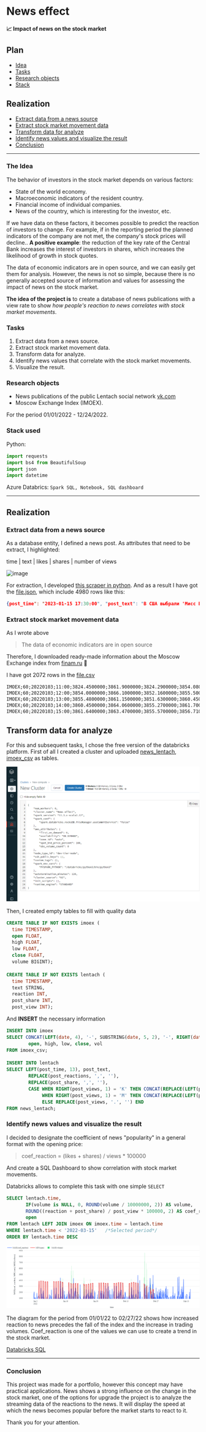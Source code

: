 # News effect
**📈 Impact of news on the stock market**
 ## Plan
 - [Idea](#the-idea)
 - [Tasks](#tasks)
 - [Research objects](#research-objects)
 - [Stack](#stack-used)
 
 ## Realization
 - [Extract data from a news source](#extract-data-from-a-news-source)
 - [Extract stock market movement data](#extract-stock-market-movement-data)
 - [Transform data for analyze](#transform-data-for-analyze)
 - [Identify news values and visualize the result](#identify-news-values-and-visualize-the-result)
 - [Conclusion](#conclusion)
 ___

### The Idea
  The behavior of investors in the stock market depends on various factors:
  - State of the world economy.
  - Macroeconomic indicators of the resident country.
  - Financial income of individual companies.
  - News of the country, which is interesting for the investor, etc.

If we have data on these factors, it becomes possible to predict the reaction of investors to change. For example, if in the reporting period the planned indicators of the company are not met, the company's stock prices will decline.. **A positive example**: the reduction of the key rate of the Central Bank increases the interest of investors in shares, which increases the likelihood of growth in stock quotes.

The data of economic indicators are in open source, and we can easily get them for analysis. However, the news is not so simple, because there is no generally accepted source of information and values for assessing the impact of news on the stock market.

**The idea of the project is** to create a database of news publications with a view rate to show *how people's reaction to news correlates with stock market movements*. 
  
### Tasks
1. Extract data from a news source.
3. Extract stock market movement data.
4. Transform data for analyze.
5. Identify news values that correlate with the stock market movements.
6. Visualize the result.

### Research objects
- News publications of the public Lentach social network [vk.com](https://vk.com)
- Moscow Exchange Index (IMOEX).

For the period 01/01/2022 - 12/24/2022.

### Stack used
Python:
```Python
import requests
import bs4 from BeautifulSoup
import json
import datetime
```
Azure Databrics:
```Spark SQL, Notebook, SQL dashboard```
___
## Realization
### Extract data from a news source
As a database entity, I defined a news post.
As attributes that need to be extract, I highlighted:

time | text | likes | shares | number of views

![image](/img/lentach_post.png)

For extraction, I developed [this scraper in python](/Scraping_vk_lentach.py). And as a result I have got the [file.json](/news_vk_lentach.json), which include 4980 rows like this:

```json
{post_time": "2023-01-15 17:30:00", "post_text": "В США выбрали 'Мисс Вселенную'...", "post_reactions": "4,228", "post_share": "703", "post_views": "528К"}
```

### Extract stock market movement data
As I wrote above
>The data of economic indicators are in open source

Therefore, I downloaded ready-made information about the Moscow Exchange index from [finam.ru](https://www.finam.ru/profile/mirovye-indeksy/micex/export/) 🙂

I have got 2072 rows in the [file.csv](/IMOEX_220101_221228.csv)
```csv<TICKER>;<PER>;<DATE>;<TIME>;<OPEN>;<HIGH>;<LOW>;<CLOSE>;<VOL>
IMOEX;60;20220103;11:00;3824.4500000;3861.9000000;3824.2900000;3854.0800000;11733696859
IMOEX;60;20220103;12:00;3854.0000000;3866.1000000;3852.1600000;3855.5000000;9187850231
IMOEX;60;20220103;13:00;3855.4800000;3861.1500000;3851.6300000;3860.4500000;4309243868
IMOEX;60;20220103;14:00;3860.4500000;3864.0600000;3855.2700000;3861.7000000;4831759989
IMOEX;60;20220103;15:00;3861.6400000;3863.4700000;3855.5700000;3856.7100000;3201743988
```


## Transform data for analyze

For this and subsequent tasks, I chose the free version of the databricks platform.
First of all I created a cluster and uploaded 
[news_lentach](/img/create%20table%20news_lentach.png), 
[imoex_csv](/img/create%20table%20imoex_csv.png) as tables.

![cluster](/img/create%20cluster.png)

Then, I created empty tables to fill with quality data
```SQL
CREATE TABLE IF NOT EXISTS imoex (
  time TIMESTAMP,
  open FLOAT,
  high FLOAT,
  low FLOAT,
  close FLOAT,
  volume BIGINT);
  
CREATE TABLE IF NOT EXISTS lentach (
  time TIMESTAMP,
  text STRING,
  reaction INT,
  post_share INT,
  post_view INT);
  ```
And **INSERT** the necessary information

```SQL
INSERT INTO imoex
SELECT CONCAT(LEFT(date, 4), '-', SUBSTRING(date, 5, 2), '-', RIGHT(date, 2), ' ', time),
        open, high, low, close, vol
FROM imoex_csv;

INSERT INTO lentach
SELECT LEFT(post_time, 13), post_text, 
        REPLACE(post_reactions, ',', ''),
        REPLACE(post_share, ',', ''),
        CASE WHEN RIGHT(post_views, 1) = 'K' THEN CONCAT(REPLACE(LEFT(post_views, length(post_views) - 1), '.', ''), '000')
             WHEN RIGHT(post_views, 1) = 'M' THEN CONCAT(REPLACE(LEFT(post_views, length(post_views) - 1), '.', ''), '000000')
             ELSE REPLACE(post_views, '.', '') END
FROM news_lentach;
```

### Identify news values and visualize the result

I decided to designate the coefficient of news "popularity" in a general format with the opening price:
>coef_reaction = (likes + shares) / views * 100000

And create a SQL Dashboard to show correlation with stock market movements.

Databricks allows to complete this task with one simple ```SELECT```
```SQL
SELECT lentach.time,
       IF(volume is NULL, 0, ROUND(volume / 10000000, 2)) AS volume,
       ROUND((reaction + post_share) / post_view * 100000, 2) AS coef_reaction,
       open
FROM lentach LEFT JOIN imoex ON imoex.time = lentach.time
WHERE lentach.time < '2022-03-15'   /*Selected period*/
ORDER BY lentach.time DESC
```

![select](/img/newplot.png)

The diagram for the period from 01/01/22 to 02/27/22 shows how increased reaction to news precedes the fall of the index and the increase in trading volumes. Coef_reaction is one of the values we can use to create a trend in the stock market.

[Databricks SQL](/SQL.ipynb)
_____

### Conclusion

This project was made for a portfolio, however this concept may have practical applications. News shows a strong influence on the change in the stock market, one of the options for upgrade the project is to analyze the streaming data of the reactions to the news. It will display the speed at which the news becomes popular before the market starts to react to it.

Thank you for your attention.








